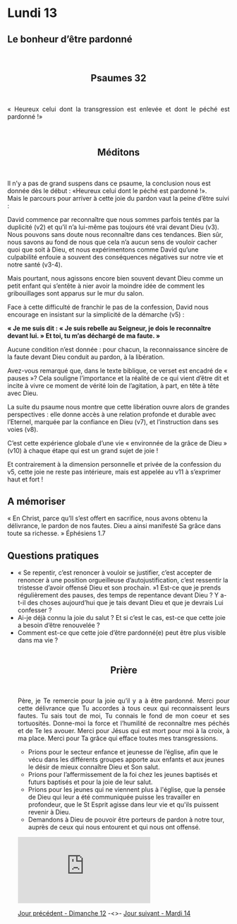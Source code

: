 # Lundi 13
## Le bonheur d’être pardonné
<br/>
<center><h2>Psaumes 32</h2></center>
<br/>

<p align="justify">« Heureux celui dont la transgression est enlevée
et dont le péché est pardonné !»
</p>

<br/>
<center><h2>Méditons</h2></center>
<br/>
<p>
Il n’y a pas de grand suspens dans ce psaume, la conclusion nous est donnée dès le
début : «Heureux celui dont le péché est pardonné !».<br />
Mais le parcours pour arriver à cette joie du pardon vaut la peine d’être suivi :</p><p>
David commence par reconnaître que nous sommes parfois tentés par la duplicité (v2) et
qu’il n’a lui-même pas toujours été vrai devant Dieu (v3).
Nous pouvons sans doute nous reconnaître dans ces tendances. Bien sûr, nous savons au
fond de nous que cela n’a aucun sens de vouloir cacher quoi que soit à Dieu, et nous
expérimentons comme David qu’une culpabilité enfouie a souvent des conséquences
négatives sur notre vie et notre santé (v3-4).</p><p>
Mais pourtant, nous agissons encore bien souvent devant Dieu comme un petit enfant qui
s’entête à nier avoir la moindre idée de comment les gribouillages sont apparus sur le mur
du salon.</p><p>
Face à cette difficulté de franchir le pas de la confession, David nous encourage en insistant
sur la simplicité de la démarche (v5) :</p><p><b>
« Je me suis dit : « Je suis rebelle au Seigneur, je dois le reconnaître devant lui. »
Et toi, tu m’as déchargé de ma faute. »</b></p>Aucune condition n’est donnée : pour chacun, la reconnaissance sincère de la faute devant
Dieu conduit au pardon, à la libération.</p><p>

Avez-vous remarqué que, dans le texte biblique, ce verset est encadré de « pauses »?
Cela souligne l’importance et la réalité de ce qui vient d’être dit et incite à vivre ce moment
de vérité loin de l’agitation, à part, en tête à tête avec Dieu.

La suite du psaume nous montre que cette libération ouvre alors de grandes perspectives :
elle donne accès à une relation profonde et durable avec l’Eternel, marquée par la confiance
en Dieu (v7), et l’instruction dans ses voies (v8).

C’est cette expérience globale d’une vie « environnée de la grâce de Dieu » (v10) à chaque
étape qui est un grand sujet de joie !

Et contrairement à la dimension personnelle et privée de la confession du v5, cette joie ne
reste pas intérieure, mais est appelée au v11 à s’exprimer haut et fort !

<h2>A mémoriser</h2>
<p>« En Christ, parce qu’Il s’est offert en sacrifice, nous avons obtenu
la délivrance, le pardon de nos fautes.
Dieu a ainsi manifesté Sa grâce dans toute sa richesse. »
Éphésiens 1.7</p>
<h2>Questions pratiques</h2>
<ul><li> « Se repentir, c’est renoncer à vouloir se justifier, c’est accepter de renoncer à une position
orgueilleuse d’autojustification, c’est ressentir la tristesse d’avoir offensé Dieu et son
prochain. »1
Est-ce que je prends régulièrement des pauses, des temps de repentance devant Dieu ?
Y a-t-il des choses aujourd’hui que je tais devant Dieu et que je devrais Lui confesser ?</li><li>
Ai-je déjà connu la joie du salut ? Et si c’est le cas, est-ce que cette joie a besoin d’être
renouvelée ?</li><li>
Comment est-ce que cette joie d’être pardonné(e) peut être plus visible dans ma vie ?
</li>
<br/>
<center><h2>Prière</h2></center>
<br/>

<p align="justify">
Père, je Te remercie pour la joie qu’il y a à être pardonné.
Merci pour cette délivrance que Tu accordes à tous ceux qui reconnaissent leurs
fautes. Tu sais tout de moi, Tu connais le fond de mon coeur et ses tortuosités.
Donne-moi la force et l’humilité de reconnaître mes péchés et de Te les avouer.
Merci pour Jésus qui est mort pour moi à la croix, à ma place. Merci pour Ta grâce
qui efface toutes mes transgressions.
<ul><li>
Prions pour le secteur enfance et jeunesse de l’église, afin que le vécu dans les
différents groupes apporte aux enfants et aux jeunes le désir de mieux connaître
Dieu et Son salut.</li><li>
Prions pour l’affermissement de la foi chez les jeunes baptisés et futurs baptisés et
pour la joie de leur salut.</li><li>
Prions pour les jeunes qui ne viennent plus à l'église, que la pensée de Dieu qui
leur a été communiquée puisse les travailler en profondeur, que le St Esprit agisse
dans leur vie et qu'ils puissent revenir à Dieu.</li><li>
Demandons à Dieu de pouvoir être porteurs de pardon à notre tour, auprès de
ceux qui nous entourent et qui nous ont offensé.</li></ul>
</p>

<div class="container">
<iframe src="https://www.youtube.com/embed/l_V3VAMClK4"
frameborder="0" allowfullscreen class="video"></iframe>
</div>


[Jour précédent - Dimanche 12](dimanche.md) -<>- [Jour suivant - Mardi 14](mardi.md)
